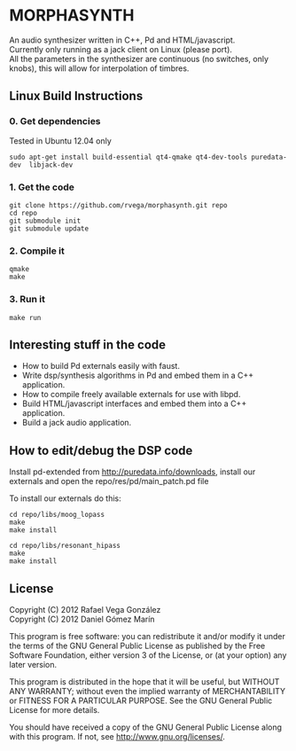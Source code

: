 MORPHASYNTH
===========

An audio synthesizer written in C++, Pd and HTML/javascript.  
Currently only running as a jack client on Linux (please port).  
All the parameters in the synthesizer are continuous (no switches, only knobs), this will allow for interpolation of timbres. 

Linux Build Instructions
------------------------

### 0. Get dependencies

Tested in Ubuntu 12.04 only

    sudo apt-get install build-essential qt4-qmake qt4-dev-tools puredata-dev  libjack-dev

### 1. Get the code

    git clone https://github.com/rvega/morphasynth.git repo
    cd repo 
    git submodule init
    git submodule update

### 2. Compile it

    qmake 
    make

### 3. Run it

    make run

Interesting stuff in the code
-----------------------------

* How to build Pd externals easily with faust.
* Write dsp/synthesis algorithms in Pd and embed them in a C++ application.
* How to compile freely available externals for use with libpd.
* Build HTML/javascript interfaces and embed them into a C++ application.
* Build a jack audio application.

How to edit/debug the DSP code
------------------------------

Install pd-extended from http://puredata.info/downloads, install our externals and open the repo/res/pd/main_patch.pd file

To install our externals do this:
    
    cd repo/libs/moog_lopass
    make 
    make install

    cd repo/libs/resonant_hipass
    make 
    make install

License
-------

Copyright (C) 2012 Rafael Vega González  
Copyright (C) 2012 Daniel Gómez Marín  

This program is free software: you can redistribute it and/or modify
it under the terms of the GNU General Public License as published by
the Free Software Foundation, either version 3 of the License, or
(at your option) any later version.

This program is distributed in the hope that it will be useful,
but WITHOUT ANY WARRANTY; without even the implied warranty of
MERCHANTABILITY or FITNESS FOR A PARTICULAR PURPOSE.  See the
GNU General Public License for more details.

You should have received a copy of the GNU General Public License
along with this program.  If not, see <http://www.gnu.org/licenses/>.

